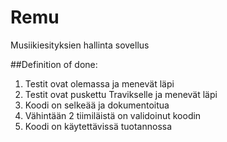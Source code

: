# Remu
Musiikiesityksien hallinta sovellus


##Definition of done:

1. Testit ovat olemassa ja menevät läpi
2. Testit ovat puskettu Travikselle ja menevät läpi
3. Koodi on selkeää ja dokumentoitua
4. Vähintään 2 tiimiläistä on validoinut koodin
5. Koodi on käytettävissä tuotannossa
